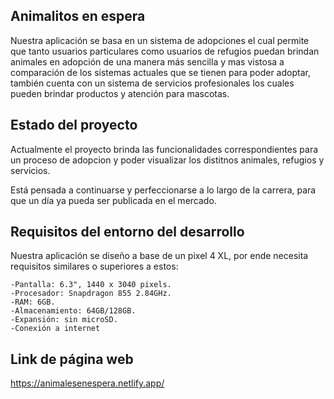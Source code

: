 ## Animalitos en espera

Nuestra aplicación se basa en un sistema de adopciones el cual permite que tanto usuarios particulares como usuarios de refugios puedan brindan animales en adopción de una manera más sencilla y mas vistosa a comparación de los sistemas actuales que se tienen para poder adoptar, también cuenta con un sistema de servicios profesionales los cuales pueden brindar productos y atención para mascotas. 

## Estado del proyecto
Actualmente el proyecto brinda las funcionalidades correspondientes para un proceso de adopcion y poder visualizar los distitnos animales, refugios y servicios.

Está pensada a continuarse y perfeccionarse a lo largo de la carrera, para que un día ya pueda ser publicada en el mercado.

## Requisitos del entorno del desarrollo

Nuestra aplicación se diseño a base de un pixel 4 XL, por ende necesita requisitos similares o superiores a estos:

    -Pantalla: 6.3", 1440 x 3040 pixels.
    -Procesador: Snapdragon 855 2.84GHz.
    -RAM: 6GB.
    -Almacenamiento: 64GB/128GB.
    -Expansión: sin microSD.
    -Conexión a internet

## Link de página web

https://animalesenespera.netlify.app/
